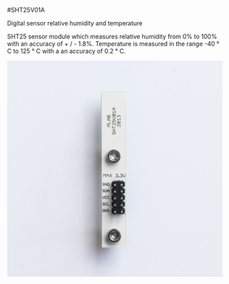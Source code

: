 <!--- Created:2017-01-02T13:58:39.586061: ---> 
<!--- Author:Mlab: ---> 
<!--- AuthorEmail:email@mlab.cz: ---> 
<!--- Tags:None: ---> 
<!--- Ust:None: ---> 
<!--- Name:SHT25V01A: --->
#SHT25V01A 
<!--- LongName --->
Digital sensor relative humidity and temperature
<!--- ELongName ---> 

<!--- Lead --->
SHT25 sensor module which measures relative humidity from 0% to 100% with an accuracy of + / - 1.8%. Temperature is measured in the range -40 ° C to 125 ° C with a  an accuracy of 0.2 ° C.
<!--- ELead ---> 

![LeadImg](DOC/SRC/img//SHT25V01A_Top_Big.jpg) 


​
​
<!--- Description --->
<!--- EDescription --->
<!--- Content --->
<!--- EContent --->
            